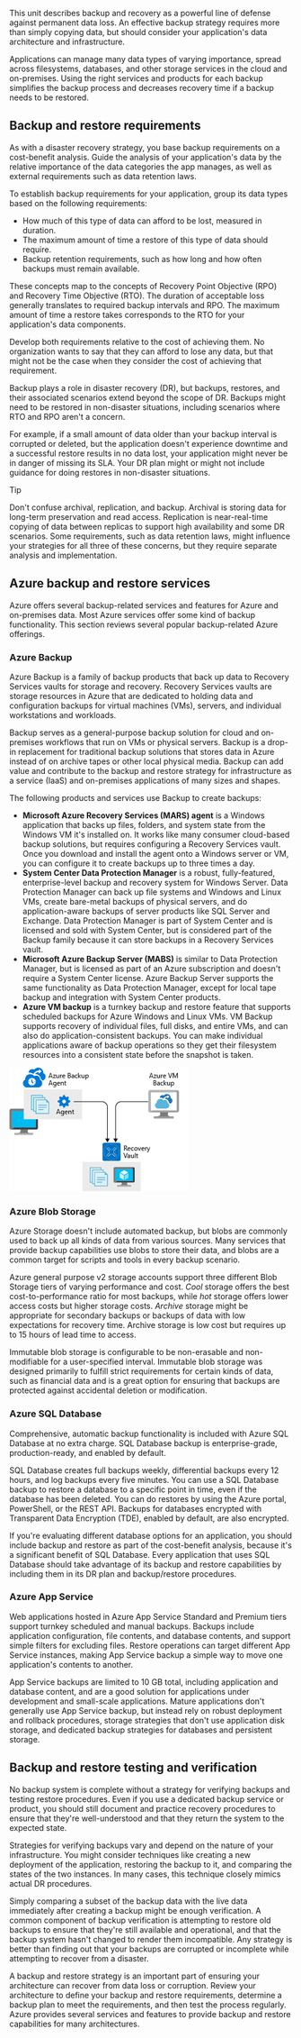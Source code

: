 This unit describes backup and recovery as a powerful line of defense against permanent data loss. An effective backup strategy requires more than simply copying data, but should consider your application's data architecture and infrastructure.

Applications can manage many data types of varying importance, spread across filesystems, databases, and other storage services in the cloud and on-premises. Using the right services and products for each backup simplifies the backup process and decreases recovery time if a backup needs to be restored.

## Backup and restore requirements

As with a disaster recovery strategy, you base backup requirements on a cost-benefit analysis. Guide the analysis of your application's data by the relative importance of the data categories the app manages, as well as external requirements such as data retention laws.

To establish backup requirements for your application, group its data types based on the following requirements:

- How much of this type of data can afford to be lost, measured in duration.
- The maximum amount of time a restore of this type of data should require.
- Backup retention requirements, such as how long and how often backups must remain available.

These concepts map to the concepts of Recovery Point Objective (RPO) and Recovery Time Objective (RTO). The duration of acceptable loss generally translates to required backup intervals and RPO. The maximum amount of time a restore takes corresponds to the RTO for your application's data components.

Develop both requirements relative to the cost of achieving them. No organization wants to say that they can afford to lose any data, but that might not be the case when they consider the cost of achieving that requirement.

Backup plays a role in disaster recovery (DR), but backups, restores, and their associated scenarios extend beyond the scope of DR. Backups might need to be restored in non-disaster situations, including scenarios where RTO and RPO aren't a concern.

For example, if a small amount of data older than your backup interval is corrupted or deleted, but the application doesn't experience downtime and a successful restore results in no data lost, your application might never be in danger of missing its SLA. Your DR plan might or might not include guidance for doing restores in non-disaster situations.

> [!TIP]
> Don't confuse archival, replication, and backup. Archival is storing data for long-term preservation and read access. Replication is near-real-time copying of data between replicas to support high availability and some DR scenarios. Some requirements, such as data retention laws, might influence your strategies for all three of these concerns, but they require separate analysis and implementation.

## Azure backup and restore services

Azure offers several backup-related services and features for Azure and on-premises data. Most Azure services offer some kind of backup functionality. This section reviews several popular backup-related Azure offerings.

### Azure Backup

Azure Backup is a family of backup products that back up data to Recovery Services vaults for storage and recovery. Recovery Services vaults are storage resources in Azure that are dedicated to holding data and configuration backups for virtual machines (VMs), servers, and individual workstations and workloads.

Backup serves as a general-purpose backup solution for cloud and on-premises workflows that run on VMs or physical servers. Backup is a drop-in replacement for traditional backup solutions that stores data in Azure instead of on archive tapes or other local physical media. Backup can add value and contribute to the backup and restore strategy for infrastructure as a service (IaaS) and on-premises applications of many sizes and shapes.

The following products and services use Backup to create backups:

- **Microsoft Azure Recovery Services (MARS) agent** is a Windows application that backs up files, folders, and system state from the Windows VM it's installed on. It works like many consumer cloud-based backup solutions, but requires configuring a Recovery Services vault. Once you download and install the agent onto a Windows server or VM, you can configure it to create backups up to three times a day.
- **System Center Data Protection Manager** is a robust, fully-featured, enterprise-level backup and recovery system for Windows Server. Data Protection Manager can back up file systems and Windows and Linux VMs, create bare-metal backups of physical servers, and do application-aware backups of server products like SQL Server and Exchange. Data Protection Manager is part of System Center and is licensed and sold with System Center, but is considered part of the Backup family because it can store backups in a Recovery Services vault.
- **Microsoft Azure Backup Server (MABS)** is similar to Data Protection Manager, but is licensed as part of an Azure subscription and doesn't require a System Center license. Azure Backup Server supports the same functionality as Data Protection Manager, except for local tape backup and integration with System Center products.
- **Azure VM backup** is a turnkey backup and restore feature that supports scheduled backups for Azure Windows and Linux VMs. VM Backup supports recovery of individual files, full disks, and entire VMs, and can also do application-consistent backups. You can make individual applications aware of backup operations so they get their filesystem resources into a consistent state before the snapshot is taken.

![An illustration showing the Backup agent and an Azure VM backup configured with Recovery Vault.](../media/4-azure-backup.png)

### Azure Blob Storage

Azure Storage doesn't include automated backup, but blobs are commonly used to back up all kinds of data from various sources. Many services that provide backup capabilities use blobs to store their data, and blobs are a common target for scripts and tools in every backup scenario.

Azure general purpose v2 storage accounts support three different Blob Storage tiers of varying performance and cost. *Cool* storage offers the best cost-to-performance ratio for most backups,  while *hot* storage offers lower access costs but higher storage costs. *Archive* storage might be appropriate for secondary backups or backups of data with low expectations for recovery time. Archive storage is low cost but requires up to 15 hours of lead time to access.

Immutable blob storage is configurable to be non-erasable and non-modifiable for a user-specified interval. Immutable blob storage was designed primarily to fulfill strict requirements for certain kinds of data, such as financial data and is a great option for ensuring that backups are protected against accidental deletion or modification.

### Azure SQL Database

Comprehensive, automatic backup functionality is included with Azure SQL Database at no extra charge. SQL Database backup is enterprise-grade, production-ready, and enabled by default.

SQL Database creates full backups weekly, differential backups every 12 hours, and log backups every five minutes. You can use a SQL Database backup to restore a database to a specific point in time, even if the database has been deleted. You can do restores by using the Azure portal, PowerShell, or the REST API. Backups for databases encrypted with Transparent Data Encryption (TDE), enabled by default, are also encrypted.

If you're evaluating different database options for an application, you should include backup and restore as part of the cost-benefit analysis, because it's a significant benefit of SQL Database. Every application that uses SQL Database should take advantage of its backup and restore capabilities by including them in its DR plan and backup/restore procedures.

### Azure App Service

Web applications hosted in Azure App Service Standard and Premium tiers support turnkey scheduled and manual backups. Backups include application configuration, file contents, and database contents, and support simple filters for excluding files. Restore operations can target different App Service instances, making App Service backup a simple way to move one application's contents to another.

App Service backups are limited to 10 GB total, including application and database content, and are a good solution for applications under development and small-scale applications. Mature applications don't generally use App Service backup, but instead rely on robust deployment and rollback procedures, storage strategies that don't use application disk storage, and dedicated backup strategies for databases and persistent storage.

## Backup and restore testing and verification

No backup system is complete without a strategy for verifying backups and testing restore procedures. Even if you use a dedicated backup service or product, you should still document and practice recovery procedures to ensure that they're well-understood and that they return the system to the expected state.

Strategies for verifying backups vary and depend on the nature of your infrastructure. You might consider techniques like creating a new deployment of the application, restoring the backup to it, and comparing the states of the two instances. In many cases, this technique closely mimics actual DR procedures.

Simply comparing a subset of the backup data with the live data immediately after creating a backup might be enough verification. A common component of backup verification is attempting to restore old backups to ensure that they're still available and operational, and that the backup system hasn't changed to render them incompatible. Any strategy is better than finding out that your backups are corrupted or incomplete while attempting to recover from a disaster.

A backup and restore strategy is an important part of ensuring your architecture can recover from data loss or corruption. Review your architecture to define your backup and restore requirements, determine a backup plan to meet the requirements, and then test the process regularly. Azure provides several services and features to provide backup and restore capabilities for many architectures.

